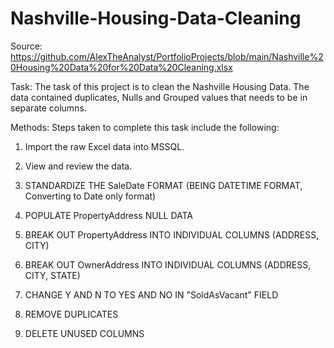 # Nashville-Housing-Data-Cleaning

Source:
https://github.com/AlexTheAnalyst/PortfolioProjects/blob/main/Nashville%20Housing%20Data%20for%20Data%20Cleaning.xlsx

Task:
The task of this project is to clean the Nashville Housing Data. 
The data contained duplicates, Nulls and Grouped values that needs to be in separate columns.

Methods:
Steps taken to complete this task include the following:

1. Import the raw Excel data into MSSQL.

2. View and review the data.

3. STANDARDIZE THE SaleDate FORMAT (BEING DATETIME FORMAT, Converting to Date only format)

4. POPULATE PropertyAddress NULL DATA

5. BREAK OUT PropertyAddress INTO INDIVIDUAL COLUMNS (ADDRESS, CITY)

6. BREAK OUT OwnerAddress INTO INDIVIDUAL COLUMNS (ADDRESS, CITY, STATE) 

7. CHANGE Y AND N TO YES AND NO IN "SoldAsVacant" FIELD

8. REMOVE DUPLICATES 

9. DELETE UNUSED COLUMNS

